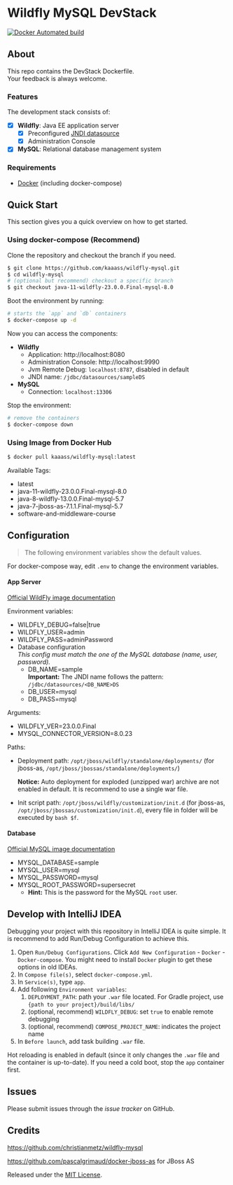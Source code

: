 # Wildfly MySQL DevStack

[![Docker Automated build](https://img.shields.io/docker/automated/kaaass/wildfly-mysql.svg)](https://hub.docker.com/r/kaaass/wildfly-mysql/)

## About

This repo contains the DevStack Dockerfile.  
Your feedback is always welcome.

### Features

The development stack consists of:

- [x] **Wildfly**: Java EE application server
	- [x] Preconfigured [JNDI datasource]()
	- [x] Administration Console
- [x] **MySQL**: Relational database management system

### Requirements

- [Docker](https://docs.docker.com/engine/installation/) (including docker-compose)

## Quick Start

This section gives you a quick overview on how to get started.

### Using docker-compose (Recommend)

Clone the repository and checkout the branch if you need.

```sh
$ git clone https://github.com/kaaass/wildfly-mysql.git
$ cd wildfly-mysql
# (optional but recommend) checkout a specific branch
$ git checkout java-11-wildfly-23.0.0.Final-mysql-8.0
```

Boot the environment by running:

```sh
# starts the `app` and `db` containers
$ docker-compose up -d
```

Now you can access the components:

- **Wildfly**
	- Application: http://localhost:8080
	- Administration Console: http://localhost:9990
	- Jvm Remote Debug: `localhost:8787`, disabled in default
	- JNDI name: `/jdbc/datasources/sampleDS`
- **MySQL**
	- Connection: `localhost:13306`

Stop the environment:

```sh
# remove the containers
$ docker-compose down
```

### Using Image from Docker Hub

```sh
$ docker pull kaaass/wildfly-mysql:latest
```

Available Tags:

- latest
- java-11-wildfly-23.0.0.Final-mysql-8.0
- java-8-wildfly-13.0.0.Final-mysql-5.7
- java-7-jboss-as-7.1.1.Final-mysql-5.7
- software-and-middleware-course

## Configuration

> The following environment variables show the default values.

For docker-compose way, edit `.env` to change the environment variables.

#### App Server

[Official WildFly image documentation](https://store.docker.com/community/images/jboss/wildfly)

Environment variables:

- WILDFLY_DEBUG=false|true
- WILDFLY_USER=admin
- WILDFLY_PASS=adminPassword
- Database configuration  
	*This config must match the one of the MySQL database (name, user, password).*
	- DB_NAME=sample  
		**Important:** The JNDI name follows the pattern: `/jdbc/datasources/<DB_NAME>DS`
	- DB_USER=mysql
	- DB_PASS=mysql

Arguments:

- WILDFLY_VER=23.0.0.Final
- MYSQL_CONNECTOR_VERSION=8.0.23

Paths: 

- Deployment path: `/opt/jboss/wildfly/standalone/deployments/` (for jboss-as, `/opt/jboss/jbossas/standalone/deployments/`)

  **Notice:** Auto deployment for exploded (unzipped war) archive are not enabled in default. It is recommend to use a single war file.

- Init script path: `/opt/jboss/wildfly/customization/init.d` (for jboss-as, `/opt/jboss/jbossas/customization/init.d`), every file in folder will be executed by `bash $f`.

#### Database

[Official MySQL image documentation](https://store.docker.com/images/mysql)

- MYSQL_DATABASE=sample
- MYSQL_USER=mysql
- MYSQL_PASSWORD=mysql
- MYSQL_ROOT_PASSWORD=supersecret
	- **Hint:** This is the password for the MySQL `root` user.

## Develop with IntelliJ IDEA

Debugging your project with this repository in IntelliJ IDEA is quite simple. It is recommend to add Run/Debug Configuration to achieve this.

1. Open `Run/Debug Configurations`. Click `Add New Configuration` - `Docker` - `Docker-compose`. You might need to install `Docker` plugin to get these options in old IDEAs.
2. In `Compose file(s)`, select `docker-compose.yml`.
3. In `Service(s)`, type `app`.
4. Add following `Environment variables`:
   1. `DEPLOYMENT_PATH`: path your `.war` file located. For Gradle project, use `{path to your project}/build/libs/`
   2. (optional, recommend) `WILDFLY_DEBUG`: set `true` to enable remote debugging
   3. (optional, recommend) `COMPOSE_PROJECT_NAME`: indicates the project name
5. In `Before launch`, add task building `.war` file.

Hot reloading is enabled in default (since it only changes the `.war` file and the container is up-to-date). If you need a cold boot, stop the `app` container first.

## Issues

Please submit issues through the *issue tracker* on GitHub.

## Credits

https://github.com/christianmetz/wildfly-mysql

https://github.com/pascalgrimaud/docker-jboss-as for JBoss AS

Released under the [MIT License](LICENSE).
